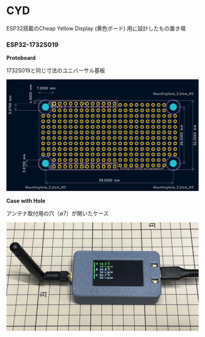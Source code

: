 # CYD

ESP32搭載のCheap Yellow Display (黄色ボード) 用に設計したもの置き場

### ESP32-1732S019

**Protoboard**

1732S019と同じ寸法のユニバーサル基板

![Protoboard for ESP32-1732S019](./ESP32-1732S019/Protoboard/Protoboard%20for%20ESP32-1732S019%20dim.png)


**Case with Hole**

アンテナ取付用の穴（∅7）が開いたケース

![1732S019 Case with Hole](./ESP32-1732S019/Case%20with%20Hole/1732S019_Case_with_Hole%20image.jpg)

